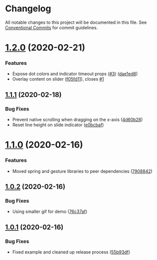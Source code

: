 # Changelog

All notable changes to this project will be documented in this file. See
[Conventional Commits](https://conventionalcommits.org) for commit guidelines.

# [1.2.0](https://github.com/skozer/react-instagram-zoom-slider/compare/v1.1.1...v1.2.0) (2020-02-21)


### Features

* Expose dot colors and indicator timeout props ([#3](https://github.com/skozer/react-instagram-zoom-slider/issues/3)) ([dae1ed8](https://github.com/skozer/react-instagram-zoom-slider/commit/dae1ed82da7e9307e75278ba3dbd7fdc21f52717))
* Overlay content on slider ([f05fd11](https://github.com/skozer/react-instagram-zoom-slider/commit/f05fd1120ecb1514e581668e4808f19ab05088cb)), closes [#1](https://github.com/skozer/react-instagram-zoom-slider/issues/1)

## [1.1.1](https://github.com/skozer/react-instagram-zoom-slider/compare/v1.1.0...v1.1.1) (2020-02-18)


### Bug Fixes

* Prevent native scrolling when dragging on the x-axis ([4d60b28](https://github.com/skozer/react-instagram-zoom-slider/commit/4d60b28297a91883422a8890c50c8d8f4deb8931))
* Reset line height on slide indicator ([e0bcbaf](https://github.com/skozer/react-instagram-zoom-slider/commit/e0bcbaf7df6b0abb57a00235d87b98183df8a97a))

# [1.1.0](https://github.com/skozer/react-instagram-zoom-slider/compare/v1.0.2...v1.1.0) (2020-02-16)


### Features

* Moved spring and gesture libraries to peer dependencies ([7908842](https://github.com/skozer/react-instagram-zoom-slider/commit/7908842d5377efb6a0b87a1e9072db434a1856ff))

## [1.0.2](https://github.com/skozer/react-instagram-zoom-slider/compare/v1.0.1...v1.0.2) (2020-02-16)


### Bug Fixes

* Using smaller gif for demo ([76c37af](https://github.com/skozer/react-instagram-zoom-slider/commit/76c37af354a4483dde3fbfc090ddb9b007a2178f))

## [1.0.1](https://github.com/skozer/react-instagram-zoom-slider/compare/v1.0.0...v1.0.1) (2020-02-16)


### Bug Fixes

* Fixed example and cleaned up release process ([55b93df](https://github.com/skozer/react-instagram-zoom-slider/commit/55b93df460489633d7553f315476e89f88705f4e))
